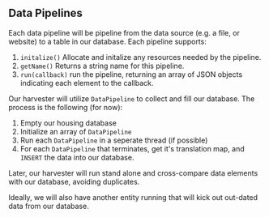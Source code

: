 Data Pipelines
--------------

Each data pipeline will be pipeline from the data source (e.g. a file, or website) to a table in our database. Each pipeline supports:

1. `initalize()` Allocate and initalize any resources needed by the pipeline.
2. `getName()` Returns a string name for this pipeline.
3. `run(callback)` run the pipeline, returning an array of JSON objects indicating each element to the callback.

Our harvester will utilize `DataPipeline` to collect and fill our database. The process is the following (for now):

1. Empty our housing database
2. Initialize an array of `DataPipeline`
3. Run each `DataPipeline` in a seperate thread (if possible)
4. For each `DataPipeline` that terminates, get it's translation map, and `INSERT` the data into our database.

Later, our harvester will run stand alone and cross-compare data elements with our database, avoiding duplicates.

Ideally, we will also have another entity running that will kick out out-dated data from our database.